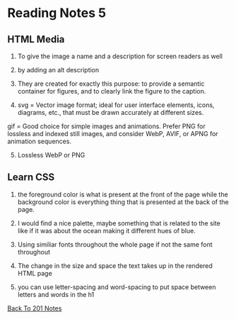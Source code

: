 # Reading Notes 5


## HTML Media


1. To give the image a name and a description for screen readers as well


2. by adding an alt description


3. They are created for exactly this purpose: to provide a semantic container for figures, and to clearly link the figure to the caption.


4. svg = Vector image format; ideal for user interface elements, icons, diagrams, etc., that must be drawn accurately at different sizes.


gif = Good choice for simple images and animations. Prefer PNG for lossless and indexed still images, and consider WebP, AVIF, or APNG for animation sequences.


5. Lossless WebP or PNG


## Learn CSS


1. the foreground color is what is present at the front of the page while the background color is everything thing that is presented at the back of the page.


2. I would find a nice palette, maybe something that is related to the site like if it was about the ocean making it different hues of blue.


3. Using similiar fonts throughout the whole page if not the same font throughout


4. The change in the size and space the text takes up in the rendered HTML page


5. you can use letter-spacing and word-spacing to put space between letters and words in the h1



[Back To 201 Notes](https://stevenrej.github.io/reading-notes/readingnotes201main)